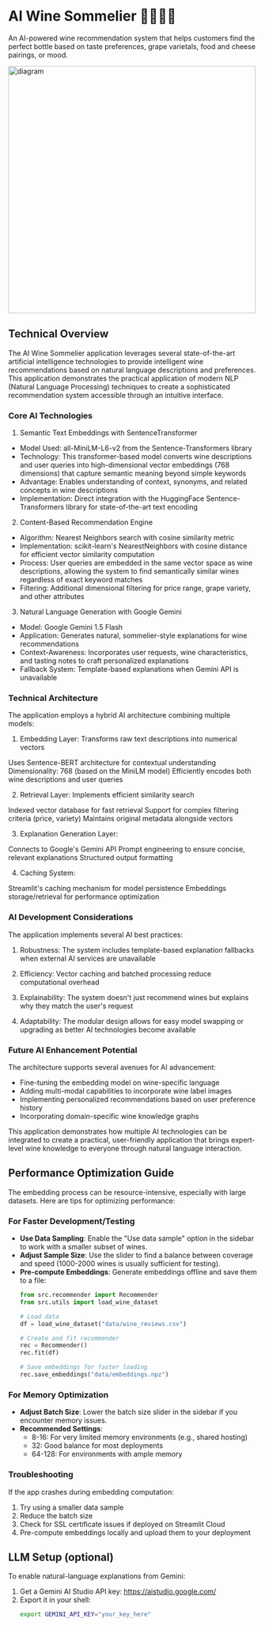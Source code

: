 # AI Wine Sommelier 🤵🏻‍♂️🍷

An AI-powered wine recommendation system that helps customers find the perfect bottle based on taste preferences, grape varietals, food and cheese pairings, or mood.

<img height="500" alt="diagram" src="https://github.com/user-attachments/assets/75012190-06c7-49d3-b09b-cdcdf76bd830" />

## Technical Overview

The AI Wine Sommelier application leverages several state-of-the-art artificial intelligence technologies to provide intelligent wine recommendations based on natural language descriptions and preferences. This application demonstrates the practical application of modern NLP (Natural Language Processing) techniques to create a sophisticated recommendation system accessible through an intuitive interface.


### Core AI Technologies
1. Semantic Text Embeddings with SentenceTransformer
- Model Used: all-MiniLM-L6-v2 from the Sentence-Transformers library
- Technology: This transformer-based model converts wine descriptions and user queries into high-dimensional vector embeddings (768 dimensions) that capture semantic meaning beyond simple keywords
- Advantage: Enables understanding of context, synonyms, and related concepts in wine descriptions
- Implementation: Direct integration with the HuggingFace Sentence-Transformers library for state-of-the-art text encoding
2. Content-Based Recommendation Engine
- Algorithm: Nearest Neighbors search with cosine similarity metric
- Implementation: scikit-learn's NearestNeighbors with cosine distance for efficient vector similarity computation
- Process: User queries are embedded in the same vector space as wine descriptions, allowing the system to find semantically similar wines regardless of exact keyword matches
- Filtering: Additional dimensional filtering for price range, grape variety, and other attributes
3. Natural Language Generation with Google Gemini
- Model: Google Gemini 1.5 Flash
- Application: Generates natural, sommelier-style explanations for wine recommendations
- Context-Awareness: Incorporates user requests, wine characteristics, and tasting notes to craft personalized explanations
- Fallback System: Template-based explanations when Gemini API is unavailable

### Technical Architecture
The application employs a hybrid AI architecture combining multiple models:

1. Embedding Layer: Transforms raw text descriptions into numerical vectors

Uses Sentence-BERT architecture for contextual understanding
Dimensionality: 768 (based on the MiniLM model)
Efficiently encodes both wine descriptions and user queries

2. Retrieval Layer: Implements efficient similarity search

Indexed vector database for fast retrieval
Support for complex filtering criteria (price, variety)
Maintains original metadata alongside vectors

3. Explanation Generation Layer:

Connects to Google's Gemini API
Prompt engineering to ensure concise, relevant explanations
Structured output formatting

4. Caching System:

Streamlit's caching mechanism for model persistence
Embeddings storage/retrieval for performance optimization

### AI Development Considerations
The application implements several AI best practices:

1. Robustness: The system includes template-based explanation fallbacks when external AI services are unavailable

2. Efficiency: Vector caching and batched processing reduce computational overhead

3. Explainability: The system doesn't just recommend wines but explains why they match the user's request

4. Adaptability: The modular design allows for easy model swapping or upgrading as better AI technologies become available

### Future AI Enhancement Potential
The architecture supports several avenues for AI advancement:

- Fine-tuning the embedding model on wine-specific language
- Adding multi-modal capabilities to incorporate wine label images
- Implementing personalized recommendations based on user preference history
- Incorporating domain-specific wine knowledge graphs

This application demonstrates how multiple AI technologies can be integrated to create a practical, user-friendly application that brings expert-level wine knowledge to everyone through natural language interaction.


## Performance Optimization Guide

The embedding process can be resource-intensive, especially with large datasets. Here are tips for optimizing performance:

### For Faster Development/Testing
- **Use Data Sampling**: Enable the "Use data sample" option in the sidebar to work with a smaller subset of wines.
- **Adjust Sample Size**: Use the slider to find a balance between coverage and speed (1000-2000 wines is usually sufficient for testing).
- **Pre-compute Embeddings**: Generate embeddings offline and save them to a file:
  ```python
  from src.recommender import Recommender
  from src.utils import load_wine_dataset
  
  # Load data
  df = load_wine_dataset("data/wine_reviews.csv")
  
  # Create and fit recommender
  rec = Recommender()
  rec.fit(df)
  
  # Save embeddings for faster loading
  rec.save_embeddings("data/embeddings.npz")
  ```

### For Memory Optimization
- **Adjust Batch Size**: Lower the batch size slider in the sidebar if you encounter memory issues.
- **Recommended Settings**:
  - 8-16: For very limited memory environments (e.g., shared hosting)
  - 32: Good balance for most deployments
  - 64-128: For environments with ample memory

### Troubleshooting
If the app crashes during embedding computation:
1. Try using a smaller data sample
2. Reduce the batch size
3. Check for SSL certificate issues if deployed on Streamlit Cloud
4. Pre-compute embeddings locally and upload them to your deployment

## LLM Setup (optional)
To enable natural-language explanations from Gemini:

1. Get a Gemini AI Studio API key: https://aistudio.google.com/
2. Export it in your shell:
   ```bash
   export GEMINI_API_KEY="your_key_here"
    ```
